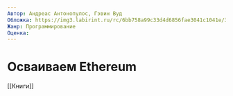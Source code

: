 ```yaml
---
Автор: Андреас Антонопулос, Гэвин Вуд
Обложка: https://img3.labirint.ru/rc/6bb758a99c33d4d6856fae3041c1041e/363x561q80/books82/819767/cover.jpg?1630992303
Жанр: Программирование
Оценка:
---
```


# Осваиваем Ethereum

[[Книги]]